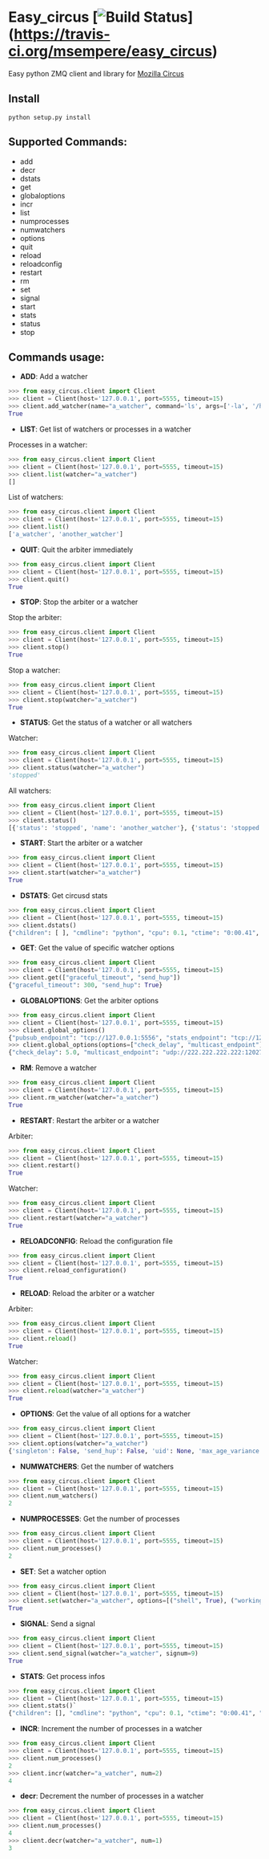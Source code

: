 # Easy_circus [![Build Status](https://travis-ci.org/msempere/easy_circus.svg?branch=master)] (https://travis-ci.org/msempere/easy_circus)

Easy python ZMQ client and library for [Mozilla Circus](https://github.com/circus-tent/circus)

## Install
```
python setup.py install
```
## Supported Commands:

* add
* decr
* dstats
* get
* globaloptions
* incr
* list
* numprocesses
* numwatchers
* options
* quit
* reload
* reloadconfig
* restart
* rm
* set
* signal
* start
* stats
* status
* stop


## Commands usage:

 * **ADD**: Add a watcher
 ```python
 >>> from easy_circus.client import Client
 >>> client = Client(host='127.0.0.1', port=5555, timeout=15)
 >>> client.add_watcher(name="a_watcher", command='ls', args=['-la', '/home'], autostart=True)
True
 ```

 * **LIST**: Get list of watchers or processes in a watcher
 
 Processes in a watcher:
 ```python
 >>> from easy_circus.client import Client
 >>> client = Client(host='127.0.0.1', port=5555, timeout=15)
 >>> client.list(watcher="a_watcher")
[]
 ```
 
 List of watchers:
 ```python
 >>> from easy_circus.client import Client
 >>> client = Client(host='127.0.0.1', port=5555, timeout=15)
 >>> client.list()
 ['a_watcher', 'another_watcher']
 ```
 
 * **QUIT**: Quit the arbiter immediately
 ```python
 >>> from easy_circus.client import Client
 >>> client = Client(host='127.0.0.1', port=5555, timeout=15)
 >>> client.quit()
 True
 ```
 
 * **STOP**: Stop the arbiter or a watcher
 
 Stop the arbiter:
 ```python
 >>> from easy_circus.client import Client
 >>> client = Client(host='127.0.0.1', port=5555, timeout=15)
 >>> client.stop()
 True
 ```
 
 Stop a watcher:
 ```python
 >>> from easy_circus.client import Client
 >>> client = Client(host='127.0.0.1', port=5555, timeout=15)
 >>> client.stop(watcher="a_watcher")
 True
 ```
 
 * **STATUS**: Get the status of a watcher or all watchers
 
 Watcher:
 ```python
 >>> from easy_circus.client import Client
 >>> client = Client(host='127.0.0.1', port=5555, timeout=15)
 >>> client.status(watcher="a_watcher")
 'stopped'
 ```
 
 All watchers:
 ```python
 >>> from easy_circus.client import Client
 >>> client = Client(host='127.0.0.1', port=5555, timeout=15)
 >>> client.status()
 [{'status': 'stopped', 'name': 'another_watcher'}, {'status': 'stopped', 'name': 'a_watcher'}]
 ```
 
* **START**: Start the arbiter or a watcher
 
 ```python
 >>> from easy_circus.client import Client
 >>> client = Client(host='127.0.0.1', port=5555, timeout=15)
 >>> client.start(watcher="a_watcher")
 True
 ```

* **DSTATS**: Get circusd stats
 ```python
 >>> from easy_circus.client import Client
 >>> client = Client(host='127.0.0.1', port=5555, timeout=15)
 >>> client.dstats()
{"children": [ ], "cmdline": "python", "cpu": 0.1, "ctime": "0:00.41", "mem": 0.1, "mem_info1": "3M", "mem_info2": "2G", "nice": 0, "pid": 47864, "username": "root"}
```

* **GET**: Get the value of specific watcher options
 ```python
 >>> from easy_circus.client import Client
 >>> client = Client(host='127.0.0.1', port=5555, timeout=15)
 >>> client.get(["graceful_timeout", "send_hup"])
 {"graceful_timeout": 300, "send_hup": True}
 ```
 
* **GLOBALOPTIONS**: Get the arbiter options
 ```python
 >>> from easy_circus.client import Client
 >>> client = Client(host='127.0.0.1', port=5555, timeout=15)
 >>> client.global_options()
 {"pubsub_endpoint": "tcp://127.0.0.1:5556", "stats_endpoint": "tcp://127.0.0.1:5557", "endpoint":  "tcp://127.0.0.1:5555", "multicast_endpoint": "udp://222.222.222.222:12027", "check_delay": 5.0}
 >>> client.global_options(options=["check_delay", "multicast_endpoint"])
 {"check_delay": 5.0, "multicast_endpoint": "udp://222.222.222.222:12027"}
 ```
 
* **RM**: Remove a watcher
 ```python
 >>> from easy_circus.client import Client
 >>> client = Client(host='127.0.0.1', port=5555, timeout=15)
 >>> client.rm_watcher(watcher="a_watcher")
 True
 ```
 
* **RESTART**: Restart the arbiter or a watcher
 
 Arbiter:
 ```python
 >>> from easy_circus.client import Client
 >>> client = Client(host='127.0.0.1', port=5555, timeout=15)
 >>> client.restart()
 True
 ```
 
 Watcher:
 ```python
 >>> from easy_circus.client import Client
 >>> client = Client(host='127.0.0.1', port=5555, timeout=15)
 >>> client.restart(watcher="a_watcher")
 True
 ```

* **RELOADCONFIG**: Reload the configuration file
 ```python
 >>> from easy_circus.client import Client
 >>> client = Client(host='127.0.0.1', port=5555, timeout=15)
 >>> client.reload_configuration()
 True
 ```
 
* **RELOAD**: Reload the arbiter or a watcher
 
 Arbiter:
 ```python
 >>> from easy_circus.client import Client
 >>> client = Client(host='127.0.0.1', port=5555, timeout=15)
 >>> client.reload()
 True
 ```
 
 Watcher:
 ```python
 >>> from easy_circus.client import Client
 >>> client = Client(host='127.0.0.1', port=5555, timeout=15)
 >>> client.reload(watcher="a_watcher")
 True
 ```
 
* **OPTIONS**: Get the value of all options for a watcher
 ```python
 >>> from easy_circus.client import Client
 >>> client = Client(host='127.0.0.1', port=5555, timeout=15)
 >>> client.options(watcher="a_watcher")
{'singleton': False, 'send_hup': False, 'uid': None, 'max_age_variance': 30, 'close_child_stdout': False, 'stderr_stream_conf': None, 'max_retry': 5, 'max_age': 0, 'executable': None, 'graceful_timeout': 30.0, 'copy_env': False, 'use_sockets': False, 'priority': 0, 'working_dir': '/home/msempere/apps/easy_circus', 'gid': None, 'env': None, 'close_child_stderr': False, 'shell': False, 'args': ['-la', '/home'], 'warmup_delay': 0.0, 'on_demand': False, 'stop_signal': 15, 'cmd': 'ls', 'shell_args': None, 'stdout_stream_conf': None, 'numprocesses': 1, 'stop_children': False}
 ```
 
* **NUMWATCHERS**: Get the number of watchers
 ```python
 >>> from easy_circus.client import Client
 >>> client = Client(host='127.0.0.1', port=5555, timeout=15)
 >>> client.num_watchers()
 2
 ```
 
* **NUMPROCESSES**: Get the number of processes
 ```python
 >>> from easy_circus.client import Client
 >>> client = Client(host='127.0.0.1', port=5555, timeout=15)
 >>> client.num_processes()
 2
 ```
 
* **SET**: Set a watcher option
 ```python
 >>> from easy_circus.client import Client
 >>> client = Client(host='127.0.0.1', port=5555, timeout=15)
 >>> client.set(watcher="a_watcher", options=[("shell", True), ("working_dir", "/home")])
 True
 ```
 
* **SIGNAL**: Send a signal
 ```python
 >>> from easy_circus.client import Client
 >>> client = Client(host='127.0.0.1', port=5555, timeout=15)
 >>> client.send_signal(watcher="a_watcher", signum=9)
 True
 ```
 
* **STATS**: Get process infos
 ```python
 >>> from easy_circus.client import Client
 >>> client = Client(host='127.0.0.1', port=5555, timeout=15)
 >>> client.stats()`
 {"children": [], "cmdline": "python", "cpu": 0.1, "ctime": "0:00.41", "mem": 0.1, "mem_info1": "3M", "mem_info2", "2G", "nice": 0, "pid": 47864, "username": "root"}
 ```
 
* **INCR**: Increment the number of processes in a watcher
 ```python
 >>> from easy_circus.client import Client
 >>> client = Client(host='127.0.0.1', port=5555, timeout=15)
 >>> client.num_processes()
 2
 >>> client.incr(watcher="a_watcher", num=2)
 4
 ```
 
* **decr**: Decrement the number of processes in a watcher
 ```python
 >>> from easy_circus.client import Client
 >>> client = Client(host='127.0.0.1', port=5555, timeout=15)
 >>> client.num_processes()
 4
 >>> client.decr(watcher="a_watcher", num=1)
 3
 ```
